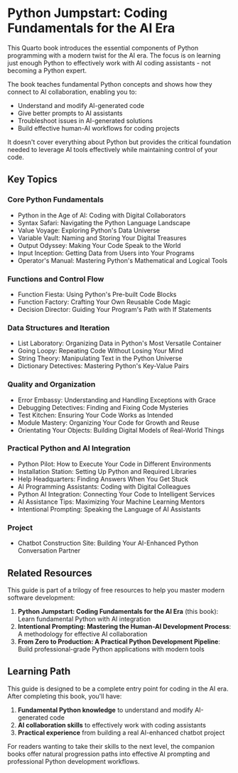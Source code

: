 # Python Jumpstart: Coding Fundamentals for the AI Era

This Quarto book introduces the essential components of Python programming with a modern twist for the AI era. The focus is on learning just enough Python to effectively work with AI coding assistants - not becoming a Python expert. 

The book teaches fundamental Python concepts and shows how they connect to AI collaboration, enabling you to:
- Understand and modify AI-generated code
- Give better prompts to AI assistants
- Troubleshoot issues in AI-generated solutions
- Build effective human-AI workflows for coding projects

It doesn't cover everything about Python but provides the critical foundation needed to leverage AI tools effectively while maintaining control of your code.

## Key Topics

### Core Python Fundamentals
- Python in the Age of AI: Coding with Digital Collaborators
- Syntax Safari: Navigating the Python Language Landscape
- Value Voyage: Exploring Python's Data Universe
- Variable Vault: Naming and Storing Your Digital Treasures
- Output Odyssey: Making Your Code Speak to the World
- Input Inception: Getting Data from Users into Your Programs
- Operator's Manual: Mastering Python's Mathematical and Logical Tools

### Functions and Control Flow
- Function Fiesta: Using Python's Pre-built Code Blocks
- Function Factory: Crafting Your Own Reusable Code Magic
- Decision Director: Guiding Your Program's Path with If Statements

### Data Structures and Iteration
- List Laboratory: Organizing Data in Python's Most Versatile Container
- Going Loopy: Repeating Code Without Losing Your Mind
- String Theory: Manipulating Text in the Python Universe
- Dictionary Detectives: Mastering Python's Key-Value Pairs

### Quality and Organization
- Error Embassy: Understanding and Handling Exceptions with Grace
- Debugging Detectives: Finding and Fixing Code Mysteries
- Test Kitchen: Ensuring Your Code Works as Intended
- Module Mastery: Organizing Your Code for Growth and Reuse
- Orientating Your Objects: Building Digital Models of Real-World Things

### Practical Python and AI Integration
- Python Pilot: How to Execute Your Code in Different Environments
- Installation Station: Setting Up Python and Required Libraries
- Help Headquarters: Finding Answers When You Get Stuck
- AI Programming Assistants: Coding with Digital Colleagues
- Python AI Integration: Connecting Your Code to Intelligent Services
- AI Assistance Tips: Maximizing Your Machine Learning Mentors
- Intentional Prompting: Speaking the Language of AI Assistants

### Project
- Chatbot Construction Site: Building Your AI-Enhanced Python Conversation Partner

## Related Resources

This guide is part of a trilogy of free resources to help you master modern software development:

1. **Python Jumpstart: Coding Fundamentals for the AI Era** (this book): Learn fundamental Python with AI integration
2. **Intentional Prompting: Mastering the Human-AI Development Process**: A methodology for effective AI collaboration
3. **From Zero to Production: A Practical Python Development Pipeline**: Build professional-grade Python applications with modern tools

## Learning Path

This guide is designed to be a complete entry point for coding in the AI era. After completing this book, you'll have:

1. **Fundamental Python knowledge** to understand and modify AI-generated code
2. **AI collaboration skills** to effectively work with coding assistants
3. **Practical experience** from building a real AI-enhanced chatbot project

For readers wanting to take their skills to the next level, the companion books offer natural progression paths into effective AI prompting and professional Python development workflows.
